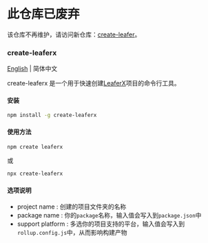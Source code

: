 # 此仓库已废弃
该仓库不再维护，请访问新仓库：[create-leafer](https://github.com/214L/create-leafer)。

### create-leaferx
[English](./README.en.md) | 简体中文

create-leaferx 是一个用于快速创建[LeaferX](https://github.com/leaferjs/LeaferX)项目的命令行工具。
#### 安装
```bash
npm install -g create-leaferx
```
#### 使用方法
```bash
npm create leaferx
```
或
```bash
npx create-leaferx
```
#### 选项说明
- project name : 创建的项目文件夹的名称
- package name : 你的`package`名称，输入值会写入到`package.json`中
- support platform : 多选你的项目支持的平台，输入值会写入到`rollup.config.js`中，从而影响构建产物
